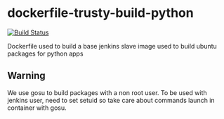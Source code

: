 # dockerfile-trusty-build-python

[![Build Status](https://travis-ci.org/infOpen/dockerfile-trusty-build-python.svg?branch=master)](https://travis-ci.org/infOpen/dockerfile-trusty-build-python)

Dockerfile used to build a base jenkins slave image used to build ubuntu packages for python apps

## Warning

We use gosu to build packages with a non root user.
To be used with jenkins user, need to set setuid so take care about commands
launch in container with gosu.

